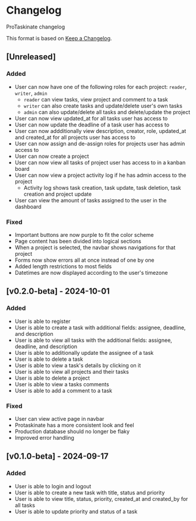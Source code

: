 # Changelog

ProTaskinate changelog

This format is based on [Keep a Changelog](https://keepachangelog.com/en/1.0.0/).

## [Unreleased]

### Added

- User can now have one of the following roles for each project: `reader`, `writer`, `admin`
    - `reader` can view tasks, view project and comment to a task
    - `writer` can also create tasks and update/delete user's own tasks
    - `admin` can also update/delete all tasks and delete/update the project
- User can now view updated_at for all tasks user has access to
- User can now update the deadline of a task user has access to
- User can now addditionally view description, creator, role, updated_at and created_at for all projects user has access to 
- User can now assign and de-assign roles for projects user has admin access to
- User can now create a project
- User can now view all tasks of project user has access to in a kanban board
- User can now view a project activity log if he has admin access to the project
    - Activity log shows task creation, task update, task deletion, task creation and project update
- User can view the amount of tasks assigned to the user in the dashboard

### Fixed

- Important buttons are now purple to fit the color scheme
- Page content has been divided into logical sections
- When a project is selected, the navbar shows navigations for that project
- Forms now show errors all at once instead of one by one
- Added length restrictions to most fields
- Datetimes are now displayed according to the user's timezone

## [v0.2.0-beta] - 2024-10-01

### Added

- User is able to register
- User is able to create a task with additional fields: assignee, deadline, and description
- User is able to view all tasks with the additional fields: assignee, deadline, and description
- User is able to additionally update the assignee of a task
- User is able to delete a task
- User is able to view a task's details by clicking on it
- User is able to view all projects and their tasks
- User is able to delete a project
- User is able to view a tasks comments
- User is able to add a comment to a task

### Fixed

- User can view active page in navbar
- Protaskinate has a more consistent look and feel
- Production database should no longer be flaky
- Improved error handling

## [v0.1.0-beta] - 2024-09-17

### Added

- User is able to login and logout
- User is able to create a new task with title, status and priority
- User is able to view title, status, priority, created_at and created_by for all tasks
- User is able to update priority and status of a task
